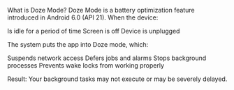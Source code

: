 
What is Doze Mode?
Doze Mode is a battery optimization feature introduced in Android 6.0 (API 21). When the device:

Is idle for a period of time
Screen is off
Device is unplugged

The system puts the app into Doze mode, which:

Suspends network access
Defers jobs and alarms
Stops background processes
Prevents wake locks from working properly

Result: Your background tasks may not execute or may be severely delayed.